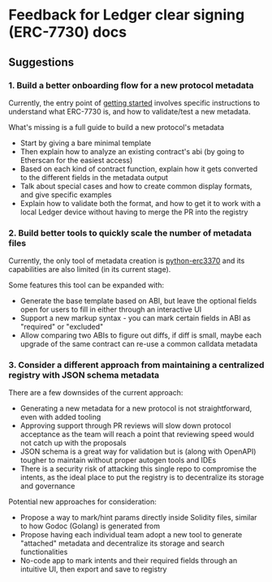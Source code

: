 # Feedback for Ledger clear signing (ERC-7730) docs

## Suggestions

### 1. Build a better onboarding flow for a new protocol metadata

Currently, the entry point of [getting started](https://developers.ledger.com/docs/clear-signing/erc7730) involves specific instructions to understand what ERC-7730 is, and how to validate/test a new metadata.

What's missing is a full guide to build a new protocol's metadata
* Start by giving a bare minimal template
* Then explain how to analyze an existing contract's abi (by going to Etherscan for the easiest access)
* Based on each kind of contract function, explain how it gets converted to the different fields in the metadata output
* Talk about special cases and how to create common display formats, and give specific examples
* Explain how to validate both the format, and how to get it to work with a local Ledger device without having to merge the PR into the registry

### 2. Build better tools to quickly scale the number of metadata files

Currently, the only tool of metadata creation is [python-erc3370](https://github.com/LedgerHQ/python-erc7730) and its capabilities are also limited (in its current stage).

Some features this tool can be expanded with:
* Generate the base template based on ABI, but leave the optional fields open for users to fill in either through an interactive UI
* Support a new markup syntax - you can mark certain fields in ABI as "required" or "excluded" 
* Allow comparing two ABIs to figure out diffs, if diff is small, maybe each upgrade of the same contract can re-use a common calldata metadata

### 3. Consider a different approach from maintaining a centralized registry with JSON schema metadata

There are a few downsides of the current approach:
* Generating a new metadata for a new protocol is not straightforward, even with added tooling
* Approving support through PR reviews will slow down protocol acceptance as the team will reach a point that reviewing speed would not catch up with the proposals
* JSON schema is a great way for validation but is (along with OpenAPI) tougher to maintain without proper autogen tools and IDEs
* There is a security risk of attacking this single repo to compromise the intents, as the ideal place to put the registry is to decentralize its storage and governance

Potential new approaches for consideration:
* Propose a way to mark/hint params directly inside Solidity files, similar to how Godoc (Golang) is generated from
* Propose having each individual team adopt a new tool to generate "attached" metadata and decentralize its storage and search functionalities
* No-code app to mark intents and their required fields through an intuitive UI, then export and save to registry
